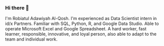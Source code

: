 ### Hi there 👋

I'm Robiatul Adawiyah Al-Qosh.
I'm experienced as Data Scientist intern in id/x Partners. Familiar with SQL, Python, R, and Google Data Studio. Able to operate Microsoft Excel and Google Spreadsheet. A hard worker, fast learner, responsible, innovative, and loyal person, also able to adapt to the team and individual work.
